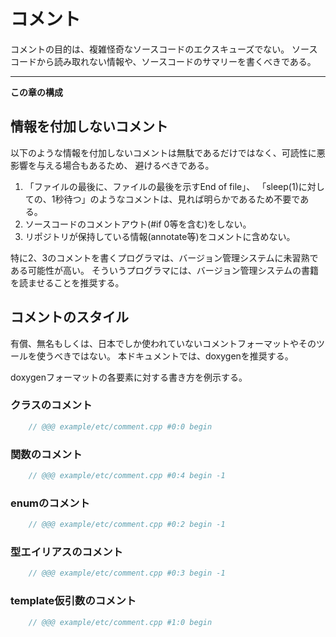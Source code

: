 # コメント
コメントの目的は、複雑怪奇なソースコードのエクスキューズでない。
ソースコードから読み取れない情報や、ソースコードのサマリーを書くべきである。

___
__この章の構成__

<!-- index 1-3 -->

## 情報を付加しないコメント
以下のような情報を付加しないコメントは無駄であるだけではなく、可読性に悪影響を与える場合もあるため、
避けるべきである。

1. 「ファイルの最後に、ファイルの最後を示すEnd of file」、
  「sleep(1)に対しての、1秒待つ」のようなコメントは、見れば明らかであるため不要である。
2. ソースコードのコメントアウト(#if 0等を含む)をしない。
3. リポジトリが保持している情報(annotate等)をコメントに含めない。

特に2、3のコメントを書くプログラマは、バージョン管理システムに未習熟である可能性が高い。
そういうプログラマには、バージョン管理システムの書籍を読ませることを推奨する。

## コメントのスタイル
有償、無名もしくは、日本でしか使われていないコメントフォーマットやそのツールを使うべきではない。
本ドキュメントでは、doxygenを推奨する。

doxygenフォーマットの各要素に対する書き方を例示する。

### クラスのコメント

```cpp
    // @@@ example/etc/comment.cpp #0:0 begin
```

### 関数のコメント

```cpp
    // @@@ example/etc/comment.cpp #0:4 begin -1
```

### enumのコメント

```cpp
    // @@@ example/etc/comment.cpp #0:2 begin -1
```

### 型エイリアスのコメント

```cpp
    // @@@ example/etc/comment.cpp #0:3 begin -1
```

### template仮引数のコメント

```cpp
    // @@@ example/etc/comment.cpp #1:0 begin
```


